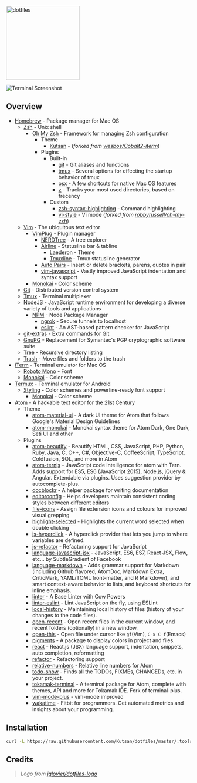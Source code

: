 <img alt="dotfiles" width="200" src="https://raw.githubusercontent.com/jglovier/dotfiles-logo/master/dotfiles-logo.png">

![Terminal Screenshot][screenshot]

## Overview
- [Homebrew](http://brew.sh/) - Package manager for Mac OS
    - [Zsh](http://www.zsh.org) - Unix shell
        - [Oh My Zsh](https://github.com/robbyrussell/oh-my-zsh) - Framework for managing Zsh configuration
            - Theme
                - [Kutsan](https://github.com/Kutsan/dotfiles/blob/master/.oh-my-zsh/themes/kutsan.zsh-theme) - (_forked from [wesbos/Cobalt2-iterm](https://github.com/wesbos/Cobalt2-iterm)_)
            - Plugins
                - Built-in
                    - [git](https://github.com/robbyrussell/oh-my-zsh/wiki/Plugins#git) - Git aliases and functions
                    - [tmux](https://github.com/robbyrussell/oh-my-zsh/wiki/Plugins#tmux) - Several options for effecting the startup behavior of tmux
                    - [osx](https://github.com/robbyrussell/oh-my-zsh/wiki/Plugins#osx) - A few shortcuts for native Mac OS features
                    - [z](https://github.com/robbyrussell/oh-my-zsh/tree/master/plugins/z) - Tracks your most used directories, based on frecency
                - Custom
                    - [zsh-syntax-highlighting](https://github.com/zsh-users/zsh-syntax-highlighting) - Command highlighting
                    - [vi-style](https://github.com/Kutsan/dotfiles/tree/master/.oh-my-zsh/custom/plugins/vi-style/vi-style.plugin.zsh) - Vi mode (_forked from [robbyrussell/oh-my-zsh](https://github.com/robbyrussell/oh-my-zsh/blob/master/plugins/vi-mode/vi-mode.plugin.zsh)_)
    - [Vim](http://www.vim.org) - The ubiquitous text editor
        - [VimPlug](https://github.com/junegunn/vim-plug) - Plugin manager
            - [NERDTree](https://github.com/scrooloose/nerdtree) - A tree explorer
            - [Airline](https://github.com/vim-airline/vim-airline) - Statusline bar & tabline
                - [Laederon](https://github.com/vim-airline/vim-airline-themes/blob/master/autoload/airline/themes/laederon.vim) - Theme
                - [Tmuxline](https://github.com/edkolev/tmuxline.vim) - Tmux statusline generator
            - [Auto Pairs](https://github.com/jiangmiao/auto-pairs) - Insert or delete brackets, parens, quotes in pair
            - [vim-javascript](https://github.com/pangloss/vim-javascript) - Vastly improved JavaScript indentation and syntax support
        - [Monokai](https://github.com/crusoexia/vim-monokai) - Color scheme
    - [Git](https://git-scm.com) - Distributed version control system
    - [Tmux](https://tmux.github.io) - Terminal multiplexer
    - [NodeJS](https://nodejs.org) - JavaScript runtime environment for developing a diverse variety of tools and applications
      - [NPM](https://www.npmjs.com) - Node Package Manager
          - [ngrok](https://www.npmjs.com/package/ngrok) - Secure tunnels to localhost
		  - [eslint](https://www.npmjs.com/package/eslint) - An AST-based pattern checker for JavaScript
    - [git-extras](https://github.com/tj/git-extras) - Extra commands for Git
    - [GnuPG](https://www.gnupg.org) - Replacement for Symantec's PGP cryptographic software suite
    - [Tree](http://mama.indstate.edu/users/ice/tree) - Recursive directory listing
    - [Trash](https://github.com/sindresorhus/trash) - Move files and folders to the trash
- [iTerm](https://www.iterm2.com) - Terminal emulator for Mac OS
    - [Roboto Mono](https://github.com/powerline/fonts) - Font
    - [Monokai](https://github.com/Kutsan/dotfiles/blob/master/.config/iterm/monokai.itermcolors) - Color scheme
- [Termux](https://play.google.com/store/apps/details?id=com.termux) - Terminal emulator for Android
    - [Styling](https://play.google.com/store/apps/details?id=com.termux.styling) - Color schemes and powerline-ready font support
        - [Monokai](https://github.com/Kutsan/dotfiles/blob/master/.termux/colors.properties) - Color scheme
- [Atom](https://atom.io) - A hackable text editor for the 21st Century
	- Theme
		- [atom-material-ui](https://atom.io/packages/atom-material-ui) - A dark UI theme for Atom that follows Google's Material Design Guidelines
		- [atom-monokai](https://atom.io/packages/atom-monokai) - Monokai syntax theme for Atom Dark, One Dark, Seti UI and other
	- Plugins
		- [atom-beautify](https://atom.io/packages/atom-beautify) - Beautify HTML, CSS, JavaScript, PHP, Python, Ruby, Java, C, C++, C#, Objective-C, CoffeeScript, TypeScript, Coldfusion, SQL, and more in Atom
		- [atom-ternjs](https://atom.io/packages/atom-ternjs) - JavaScript code intelligence for atom with Tern. Adds support for ES5, ES6 (JavaScript 2015), Node.js, jQuery & Angular. Extendable via plugins. Uses suggestion provider by autocomplete-plus.
		- [docblockr](https://atom.io/packages/docblockr) - A helper package for writing documentation
		- [editorconfig](https://atom.io/packages/editorconfig) - Helps developers maintain consistent coding styles between different editors
		- [file-icons](https://atom.io/packages/file-icons) - Assign file extension icons and colours for improved visual grepping
		- [highlight-selected](https://atom.io/packages/highlight-selected) - Highlights the current word selected when double clicking
		- [js-hyperclick](https://atom.io/packages/js-hyperclick) - A hyperclick provider that lets you jump to where variables are defined.
		- [js-refactor](https://atom.io/packages/js-refactor) - Refactoring support for JavaScript
		- [language-javascript-jsx](https://atom.io/packages/language-javascript-jsx) - JavaScript, ES6, ES7, React JSX, Flow, etc… by SubtleGradient of Facebook
		- [language-markdown](https://atom.io/packages/language-markdown) - Adds grammar support for Markdown (including Github flavored, AtomDoc, Markdown Extra, CriticMark, YAML/TOML front-matter, and R Markdown), and smart context-aware behavior to lists, and keyboard shortcuts for inline emphasis.
		- [linter](https://atom.io/packages/linter) - A Base Linter with Cow Powers
		- [linter-eslint](https://atom.io/packages/linter-eslint) - Lint JavaScript on the fly, using ESLint
		- [local-history](https://atom.io/packages/local-history) - Maintaining local history of files (history of your changes to the code files).
		- [open-recent](https://atom.io/packages/open-recent) - Open recent files in the current window, and recent folders (optionally) in a new window.
		- [open-this](https://atom.io/packages/open-this) - Open file under cursor like `gf`(Vim), `C-x C-f`(Emacs)
		- [pigments](https://atom.io/packages/pigments) - A package to display colors in project and files.
		- [react](https://atom.io/packages/react) - React.js (JSX) language support, indentation, snippets, auto completion, reformatting
		- [refactor](https://atom.io/packages/refactor) - Refactoring support
		- [relative-numbers](https://atom.io/packages/relative-numbers) - Relative line numbers for Atom
		- [todo-show](https://atom.io/packages/todo-show) - Finds all the TODOs, FIXMEs, CHANGEDs, etc. in your project.
		- [tokamak-terminal](https://atom.io/packages/tokamak-terminal) - A terminal package for Atom, complete with themes, API and more for Tokamak IDE. Fork of terminal-plus.
		- [vim-mode-plus](https://atom.io/packages/vim-mode-plus) - vim-mode improved
		- [wakatime](https://atom.io/packages/wakatime) - Fitbit for programmers. Get automated metrics and insights about your programming.

## Installation

```bash
curl -L https://raw.githubusercontent.com/Kutsan/dotfiles/master/.tools/install.sh | bash
```

## Credits

> _Logo from [jglovier/dotfiles-logo]_

[screenshot]: https://i.imgur.com/luTixwP.png
[jglovier/dotfiles-logo]: https://github.com/jglovier/dotfiles-logo
